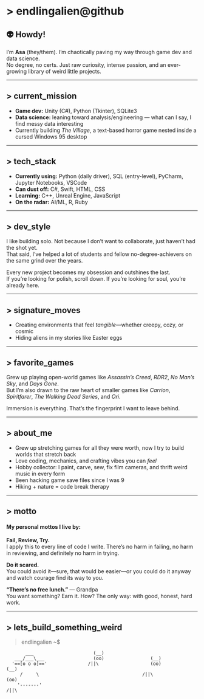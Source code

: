 # > endlingalien@github



## 👽 Howdy!  
I’m **Asa** (they/them). I’m chaotically paving my way through game dev and data science.  
No degree, no certs. Just raw curiosity, intense passion, and an ever-growing library of weird little projects.

---

## > current_mission

- **Game dev:** Unity (C#), Python (Tkinter), SQLite3  
- **Data science:** leaning toward analysis/engineering — what can I say, I find messy data interesting  
- Currently building *The Village*, a text-based horror game nested inside a cursed Windows 95 desktop

---

## > tech_stack

- **Currently using:** Python (daily driver), SQL (entry-level), PyCharm, Jupyter Notebooks, VSCode  
- **Can dust off:** C#, Swift, HTML, CSS  
- **Learning:** C++, Unreal Engine, JavaScript  
- **On the radar:** AI/ML, R, Ruby

---

## > dev_style

I like building solo. Not because I don’t want to collaborate, just haven’t had the shot yet.  
That said, I’ve helped a lot of students and fellow no-degree-achievers on the same grind over the years.

Every new project becomes my obsession and outshines the last.  
If you’re looking for polish, scroll down. If you’re looking for soul, you’re already here.

---

## > signature_moves

- Creating environments that feel *tangible*—whether creepy, cozy, or cosmic  
- Hiding aliens in my stories like Easter eggs

---

## > favorite_games

Grew up playing open-world games like *Assassin’s Creed*, *RDR2*, *No Man’s Sky*, and *Days Gone*.  
But I’m also drawn to the raw heart of smaller games like *Carrion*, *Spiritfarer*, *The Walking Dead Series*, and *Ori*.

Immersion is everything. That’s the fingerprint I want to leave behind.

---

## > about_me

- Grew up stretching games for all they were worth, now I try to build worlds that stretch back  
- Love coding, mechanics, and crafting vibes you can *feel*  
- Hobby collector: I paint, carve, sew, fix film cameras, and thrift weird music in every form  
- Been hacking game save files since I was 9  
- Hiking + nature = code break therapy

---

## > motto

#### My personal mottos I live by:

**Fail, Review, Try.**  
I apply this to every line of code I write. There’s no harm in failing, no harm in reviewing, and definitely no harm in trying.

**Do it scared.**  
You could avoid it—sure, that would be easier—or you could do it anyway and watch courage find its way to you.

**“There’s no free lunch.”** — Grandpa  
You want something? Earn it. How? The only way: with good, honest, hard work.

---

## > lets_build_something_weird  
> endlingalien ~$
```
       ___                      (__)
   ___/___\___                  (oo)                 (__)                                  
  '==[o o o]=='               /||\                   (oo)                          (__)          
     /     \                                      /||\                             (oo)  
    '-------'                                                                   /||\
